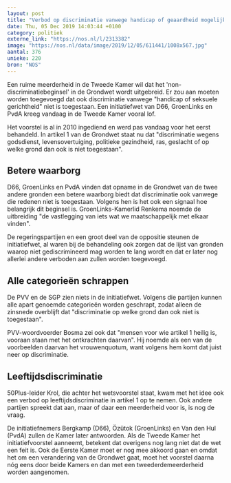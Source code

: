 ```yaml
---
layout: post
title: "Verbod op discriminatie vanwege handicap of geaardheid mogelijk in Grondwet"
date: Thu, 05 Dec 2019 14:03:44 +0100
category: politiek
externe_link: "https://nos.nl/l/2313382"
image: "https://nos.nl/data/image/2019/12/05/611441/1008x567.jpg"
aantal: 376
unieke: 220
bron: "NOS"
---
```


<p>Een ruime meerderheid in de Tweede Kamer wil dat het 'non-discriminatiebeginsel' in de Grondwet wordt uitgebreid. Er zou aan moeten worden toegevoegd dat ook discriminatie vanwege "handicap of seksuele gerichtheid" niet is toegestaan. Een initiatiefwet van D66, GroenLinks en PvdA kreeg vandaag in de Tweede Kamer vooral lof.</p>
<p>Het voorstel is al in 2010 ingediend en werd pas vandaag voor het eerst behandeld. In artikel 1 van de Grondwet staat nu dat "discriminatie wegens godsdienst, levensovertuiging, politieke gezindheid, ras, geslacht of op welke grond dan ook is niet toegestaan".</p>
<h2>Betere waarborg</h2>
<p>D66, GroenLinks en PvdA vinden dat opname in de Grondwet van de twee andere gronden een betere waarborg biedt dat discriminatie ook vanwege die redenen niet is toegestaan. Volgens hen is het ook een signaal hoe belangrijk dit beginsel is. GroenLinks-Kamerlid Renkema noemde de uitbreiding "de vastlegging van iets wat we maatschappelijk met elkaar vinden".</p>
<p>De regeringspartijen en een groot deel van de oppositie steunen de initiatiefwet, al waren bij de behandeling ook zorgen dat de lijst van gronden waarop niet gediscrimineerd mag worden te lang wordt en dat er later nog allerlei andere verboden aan zullen worden toegevoegd.</p>
<h2>Alle categorieën schrappen</h2>
<p>De PVV en de SGP zien niets in de initiatiefwet. Volgens die partijen kunnen alle apart genoemde categorieën worden geschrapt, zodat alleen de zinsnede overblijft dat "discriminatie op welke grond dan ook niet is toegestaan".</p>
<p>PVV-woordvoerder Bosma zei ook dat "mensen voor wie artikel 1 heilig is, vooraan staan met het ontkrachten daarvan". Hij noemde als een van de voorbeelden daarvan het vrouwenquotum, want volgens hem komt dat juist neer op discriminatie.</p>
<h2>Leeftijdsdiscriminatie</h2>
<p>50Plus-leider Krol, die achter het wetsvoorstel staat, kwam met het idee ook een verbod op leeftijdsdiscriminatie in artikel 1 op te nemen. Ook andere partijen spreekt dat aan, maar of daar een meerderheid voor is, is nog de vraag.</p>
<p>De initiatiefnemers Bergkamp (D66), Özütok (GroenLinks) en Van den Hul (PvdA) zullen de Kamer later antwoorden. Als de Tweede Kamer het initiatiefvoorstel aanneemt, betekent dat overigens nog lang niet dat de wet een feit is. Ook de Eerste Kamer moet er nog mee akkoord gaan en omdat het om een verandering van de Grondwet gaat, moet het voorstel daarna nóg eens door beide Kamers en dan met een tweederdemeerderheid worden aangenomen.</p>
